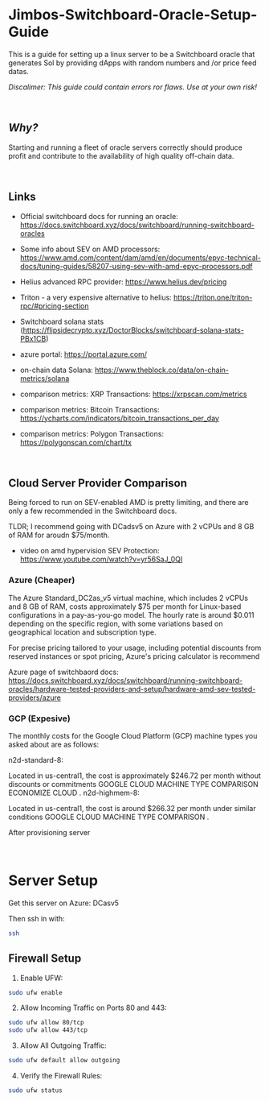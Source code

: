 # Jimbos-Switchboard-Oracle-Setup-Guide

This is a guide for setting up a linux server to be a Switchboard oracle that generates Sol by providing dApps with random numbers and /or price feed datas.

_Discalimer: This guide could contain errors ror flaws. Use at your own risk!_

<br/>

## _Why?_

Starting and running a fleet of oracle servers correctly should produce profit and contribute to the availability of high quality off-chain data.

<br/>

## Links

- Official switchboard docs for running an oracle: https://docs.switchboard.xyz/docs/switchboard/running-switchboard-oracles

- Some info about SEV on AMD processors: https://www.amd.com/content/dam/amd/en/documents/epyc-technical-docs/tuning-guides/58207-using-sev-with-amd-epyc-processors.pdf

- Helius advanced RPC provider: https://www.helius.dev/pricing

- Triton - a very expensive alternative to helius: https://triton.one/triton-rpc/#pricing-section

-  Switchboard solana stats (https://flipsidecrypto.xyz/DoctorBlocks/switchboard-solana-stats-PBx1CB)

- azure portal: https://portal.azure.com/

- on-chain data Solana: https://www.theblock.co/data/on-chain-metrics/solana

- comparison metrics: XRP Transactions: https://xrpscan.com/metrics

- comparison metrics: Bitcoin Transactions: https://ycharts.com/indicators/bitcoin_transactions_per_day

- comparison metrics: Polygon Transactions: https://polygonscan.com/chart/tx
 
<br/> 

## Cloud Server Provider Comparison

Being forced to run on SEV-enabled AMD is pretty limiting, and there are only a few recommended in the Switchboard docs.


TLDR; I recommend going with DCadsv5 on Azure with 2 vCPUs and 8 GB of RAM for aroudn $75/month. 

- video on amd hypervision SEV Protection: https://www.youtube.com/watch?v=yr56SaJ_0QI

### Azure (Cheaper)

The Azure Standard_DC2as_v5 virtual machine, which includes 2 vCPUs and 8 GB of RAM, costs approximately $75 per month for Linux-based configurations in a pay-as-you-go model. The hourly rate is around $0.011 depending on the specific region, with some variations based on geographical location and subscription type​.

For precise pricing tailored to your usage, including potential discounts from reserved instances or spot pricing, Azure's pricing calculator is recommend

Azure page of switchbaord docs: https://docs.switchboard.xyz/docs/switchboard/running-switchboard-oracles/hardware-tested-providers-and-setup/hardware-amd-sev-tested-providers/azure


### GCP (Expesive)

The monthly costs for the Google Cloud Platform (GCP) machine types you asked about are as follows:

n2d-standard-8:

Located in us-central1, the cost is approximately $246.72 per month without discounts or commitments​
GOOGLE CLOUD MACHINE TYPE COMPARISON
​
ECONOMIZE CLOUD
.
n2d-highmem-8:

Located in us-central1, the cost is around $266.32 per month under similar conditions​
GOOGLE CLOUD MACHINE TYPE COMPARISON
.



After provisioning server


<br/>

# Server Setup

Get this server on Azure: DCasv5


Then ssh in with:
```bash
ssh 
```

## Firewall Setup

1. Enable UFW:

```Bash
sudo ufw enable
```
2. Allow Incoming Traffic on Ports 80 and 443:

```Bash
sudo ufw allow 80/tcp
sudo ufw allow 443/tcp
```

3. Allow All Outgoing Traffic:

```Bash
sudo ufw default allow outgoing
```

4. Verify the Firewall Rules:
```Bash
sudo ufw status
```





